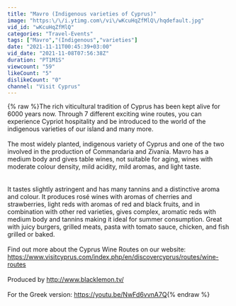 ```yaml
---
title: "Mavro (Indigenous varieties of Cyprus)"
image: "https:\/\/i.ytimg.com\/vi\/wKcuHqZfMlQ\/hqdefault.jpg"
vid_id: "wKcuHqZfMlQ"
categories: "Travel-Events"
tags: ["Mavro","(Indigenous","varieties"]
date: "2021-11-11T00:45:39+03:00"
vid_date: "2021-11-08T07:56:38Z"
duration: "PT1M1S"
viewcount: "59"
likeCount: "5"
dislikeCount: "0"
channel: "Visit Cyprus"
---
```

{% raw %}The rich viticultural tradition of Cyprus has been kept alive for 6000 years now. Through 7 different exciting wine routes, you can experience Cypriot hospitality and be introduced to the world of the indigenous varieties of our island and many more.<br /><br />The most widely planted, indigenous variety of Cyprus and one of the two involved in the production of Commandaria and Zivania. Mavro has a medium body and gives table wines, not suitable for aging, wines with moderate colour density, mild acidity, mild aromas, and light taste.<br /><br /><br />It tastes slightly astringent and has many tannins and a distinctive aroma and colour.  It produces rosé wines with aromas of cherries and strawberries, light reds with aromas of red and black fruits, and in combination with other red varieties, gives complex, aromatic reds with medium body and tannins making it ideal for summer consumption. Great with juicy burgers, grilled meats, pasta with tomato sauce, chicken, and fish grilled or baked.<br /><br />Find out more about the Cyprus Wine Routes on our website: <a rel="nofollow" target="blank" href="https://www.visitcyprus.com/index.php/en/discovercyprus/routes/wine-routes">https://www.visitcyprus.com/index.php/en/discovercyprus/routes/wine-routes</a><br /><br />Produced by <a rel="nofollow" target="blank" href="http://www.blacklemon.tv/">http://www.blacklemon.tv/</a><br /><br />For the Greek version: <a rel="nofollow" target="blank" href="https://youtu.be/NwFd6vvnA7Q">https://youtu.be/NwFd6vvnA7Q</a>{% endraw %}
